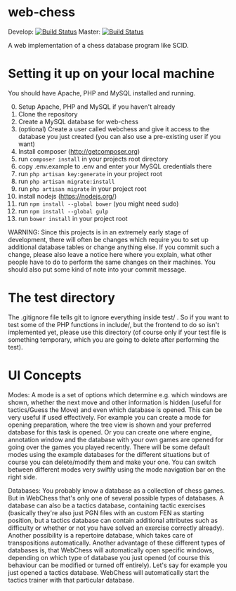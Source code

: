 web-chess
================
Develop:
[![Build Status](https://travis-ci.org/jupiter24/web-chess.svg?branch=develop)](https://travis-ci.org/jupiter24/web-chess)
Master:
[![Build Status](https://travis-ci.org/jupiter24/web-chess.svg?branch=master)](https://travis-ci.org/jupiter24/web-chess)

A web implementation of a chess database program like SCID.

Setting it up on your local machine
==========================================

You should have Apache, PHP and MySQL installed and running.

0.  Setup Apache, PHP and MySQL if you haven't already
1.  Clone the repository
2.  Create a MySQL database for web-chess
3.  (optional) Create a user called webchess and give it access to the database you just created (you can also use a pre-existing user if you want)
4.  Install composer (http://getcomposer.org)
5.  run `composer install` in your projects root directory
6.  copy .env.example to .env and enter your MySQL credentials there
7.  run `php artisan key:generate` in your project root
8.  run `php artisan migrate:install`
9.  run `php artisan migrate` in your project root
10. install nodejs (https://nodejs.org/)
11. run `npm install --global bower` (you might need sudo)
12. run `npm install --global gulp`
13. run `bower install` in your project root


WARNING: Since this projects is in an extremely early stage of development, there will often be changes which require you to set up additional database tables or change anything else.
If you commit such a change, please also leave a notice here where you explain, what other people have to do to perform the same changes on their machines.
You should also put some kind of note into your commit message.


The test directory
========================

The .gitignore file tells git to ignore everything inside test/ .
So if you want to test some of the PHP functions in include/, but the frontend to do so isn't implemented yet, please use this directory (of course only if your test file is something temporary, which you are going to delete after performing the test).

UI Concepts
==============
Modes: A mode is a set of options which determine e.g. which windows are shown, whether the next move and other information is hidden (useful for tactics/Guess the Move) and even which database is opened.
This can be very useful if used effectively. For example you can create a mode for opening preparation, where the tree view is shown and your preferred database for this task is opened. Or you can create one where engine, annotation window and the database with your own games are opened for going over the games you played recently.
There will be some default modes using the example databases for the different situations but of course you can delete/modify them and make your one.
You can switch between different modes very swiftly using the mode navigation bar on the right side.

Databases: You probably know a database as a collection of chess games. But in WebChess that's only one of several possible types of databases. A database can also be a tactics database, containing tactic exercises (basically they're also just PGN files with an custom FEN as starting position, but a tactics database can contain additional attributes such as difficulty or whether or not you have solved an exercise correctly already).
Another possibility is a repertoire database, which takes care of transpositions automatically.
Another advantage of these different types of databases is, that WebChess will automatically open specific windows, depending on which type of database you just opened (of course this behaviour can be modified or turned off entirely). Let's say for example you just opened a tactics database. WebChess will automatically start the tactics trainer with that particular database.

